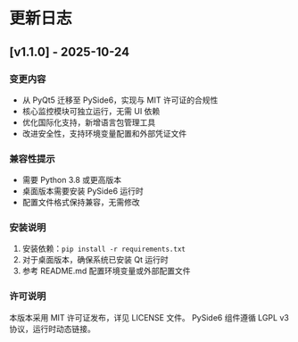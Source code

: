 # 更新日志

## [v1.1.0] - 2025-10-24

### 变更内容
- 从 PyQt5 迁移至 PySide6，实现与 MIT 许可证的合规性
- 核心监控模块可独立运行，无需 UI 依赖
- 优化国际化支持，新增语言包管理工具
- 改进安全性，支持环境变量配置和外部凭证文件

### 兼容性提示
- 需要 Python 3.8 或更高版本
- 桌面版本需要安装 PySide6 运行时
- 配置文件格式保持兼容，无需修改

### 安装说明
1. 安装依赖：`pip install -r requirements.txt`
2. 对于桌面版本，确保系统已安装 Qt 运行时
3. 参考 README.md 配置环境变量或外部配置文件

### 许可说明
本版本采用 MIT 许可证发布，详见 LICENSE 文件。
PySide6 组件遵循 LGPL v3 协议，运行时动态链接。